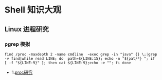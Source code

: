 # Shell 知识大观



## Linux 进程研究
### pgrep 模拟
```shell
find /proc -maxdepth 2 -name cmdline  -exec grep -in "java" {} \;|grep -v find|while read LINE; do  path=${LINE:15}; echo -n "${pat/*} "; if [ -f "${LINE:9}" ]; then cat ${LINE:9};echo -e ""; fi done
```
* 1.[proc研究](../../os/linux/file/proc.md)
